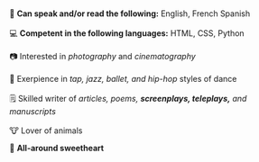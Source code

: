 <br>📖   <strong>Can speak and/or read the following:</strong> English, French Spanish</br>
<br>💻   <strong>Competent in the following languages:</strong> HTML, CSS, Python</br>
<br>📷   Interested in <em>photography</em> and <em>cinematography</em></br>
<br>💃   Exerpience in <em>tap, jazz, ballet, and hip-hop</em> styles of dance</br>
<br>🗒️   Skilled writer of <em>articles, poems, <strong>screenplays, teleplays,</strong> and manuscripts</em></br>
<br>🐮   Lover of animals</br>

💖  <strong>All-around sweetheart</strong>
